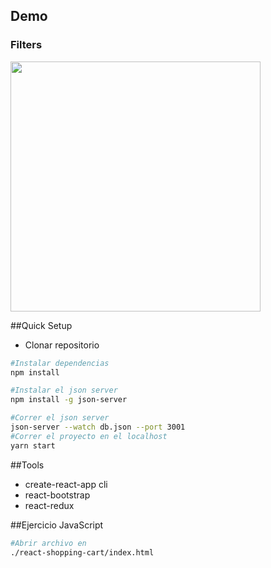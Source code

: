 ## Demo
### Filters
<img src="https://github.com/itsandromeda/Shoes-Store/blob/master/src/img/filters.gif" height="400" />

##Quick Setup
- Clonar repositorio

```bash
#Instalar dependencias
npm install

#Instalar el json server
npm install -g json-server

#Correr el json server
json-server --watch db.json --port 3001
#Correr el proyecto en el localhost
yarn start
```

##Tools

- create-react-app cli
- react-bootstrap
- react-redux

##Ejercicio JavaScript

```bash
#Abrir archivo en
./react-shopping-cart/index.html
```
